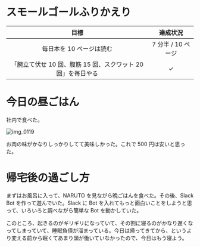 # スモールゴールふりかえり
| 目標 | 達成状況 |
|:---:|:---:|
| 毎日本を 10 ページは読む | 7 分半 / 10 ページ |
| 「腕立て伏せ 10 回、腹筋 15 回、スクワット 20 回」を毎日やる | ✓ |

# 今日の昼ごはん
社内で食べた。

![img_0119](/images/2018/09/img_0119.jpg)

お肉の味がかなりしっかりしてて美味しかった。これで 500 円は安いと思った。

# 帰宅後の過ごし方
まずはお風呂に入って、NARUTO を見ながら晩ごはんを食べた。その後、Slack Bot を作って遊んでいた。Slack に Bot を入れてもっと面白いことをしようと思って、いろいろと調べながら簡単な Bot を動かしていた。

このところ、起きるのがギリギリになっていて、その割に寝るのがかなり遅くなってしまっていて、睡眠負債が溜まっている。今日は帰ってきてから、というより変える前から眠くてあまり頭が働いていなかったので、今日はもう寝よう。
